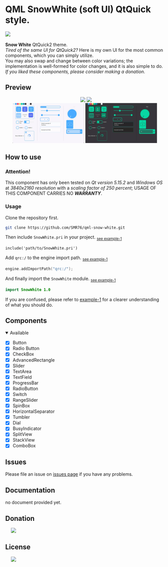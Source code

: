 # QML SnowWhite (soft UI) QtQuick style.

<img src="https://img.shields.io/badge/version-1.0.0-37c248"><br>

**Snow White** QtQuick2 theme.<br>
*Tired of the same UI for QtQuick2?* Here is my own UI for the most common components, which you can simply utilize.<br>
You may also swap and change between color variations; the implementation is well-formed for color changes, and it is also simple to do.<br>
*If you liked these components, please consider making a donation.*
## Preview

<div align="center">&nbsp;
<img src="https://img.shields.io/badge/light-blue-49aaff">
<img src="https://img.shields.io/badge/dark-green-08d7a1"><br>
<img src="extra/preview/preview-1.webp" width="45%">
<img src="extra/preview/preview-2.webp" width="45%">
</div>

## How to use

### Attention!

This component has only been tested on _Qt version 5.15.2_ and _Windows OS_ at _3840x2160 resolution_ with a _scaling factor of 250 percent_; USAGE OF THIS COMPONENT CARRIES NO **_WARRANTY_**.

### Usage

Clone the repository first.

```bash
git clone https://github.com/SMR76/qml-snow-white.git
```

Then include `SnowWhite.pri` in your project. <sub>[see example-1](example/example-1/example-1.pro#L11)</sub>

```make
include('path/to/SnowWhite.pri')
```

Add `qrc:/` to the engine import path. <sub>[see example-1](example/example-1/main.cpp#L17)</sub>

```cpp
engine.addImportPath("qrc:/");
```

And finally import the `SnowWhite` module. <sub>[see example-1](example/example-1/main.qml#L6)</sub>

```qml
import SnowWhite 1.0
```

If you are confused, please refer to [example-1](example/example-1/) for a clearer understanding of what you should do.

## Components

<details open>
<summary> Available</summary>

- [x] Button
- [x] Radio Button
- [x] CheckBox
- [x] AdvancedRectangle
- [x] Slider
- [x] TextArea
- [x] TextField
- [x] ProgressBar
- [x] RadioButton
- [x] Switch
- [x] RangeSlider
- [x] SpinBox
- [x] HorizontalSeparator
- [x] Tumbler
- [x] Dial
- [x] BusyIndicator
- [x] SplitView
- [x] StackView
- [x] ComboBox

</details>

## Issues

Please file an issue on [issues page](https://github.com/SMR76/qml-snow-white/issues) if you have any problems.

## Documentation

no document provided yet.

## Donation

&emsp; <a href="https://www.blockchain.com/bch/address/bitcoincash:qrnwtxsk79kv6mt2hv8zdxy3phkqpkmcxgjzqktwa3">
<img src="https://img.shields.io/badge/BCH-Donate-f0992e?logo=BitcoinCash&logoColor=f0992e"></a>

## License

&emsp; <a href="https://spdx.org/licenses/GPL-3.0-or-later.html">
<img src="https://img.shields.io/badge/license-LGPLv3-37c248"></a>
